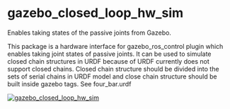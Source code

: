 # gazebo_closed_loop_hw_sim
Enables taking states of the passive joints from Gazebo.

This package is a hardware interface for gazebo_ros_control plugin which enables taking joint states of passive joints. It can be used to simulate closed chain structures in URDF because of URDF currently does not support closed chains. 
Closed chain structure should be divided into the sets of serial chains in URDF model and close chain structure should be built inside gazebo tags. See four_bar.urdf

[![gazebo_closed_loop_hw_sim](https://img.youtube.com/vi/5O9mDumzZUw/0.jpg)](https://www.youtube.com/watch?v=5O9mDumzZUw)
